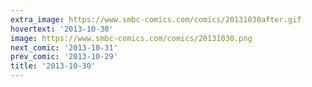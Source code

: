 ```yaml
---
extra_image: https://www.smbc-comics.com/comics/20131030after.gif
hovertext: '2013-10-30'
image: https://www.smbc-comics.com/comics/20131030.png
next_comic: '2013-10-31'
prev_comic: '2013-10-29'
title: '2013-10-30'
---
```


